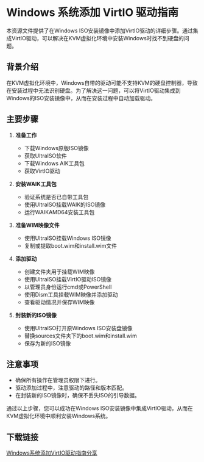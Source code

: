 # Windows 系统添加 VirtIO 驱动指南

本资源文件提供了在Windows ISO安装镜像中添加VirtIO驱动的详细步骤。通过集成VirtIO驱动，可以解决在KVM虚拟化环境中安装Windows时找不到硬盘的问题。

## 背景介绍

在KVM虚拟化环境中，Windows自带的驱动可能不支持KVM的硬盘控制器，导致在安装过程中无法识别硬盘。为了解决这一问题，可以将VirtIO驱动集成到Windows的ISO安装镜像中，从而在安装过程中自动加载驱动。

## 主要步骤

1. **准备工作**
   - 下载Windows原版ISO镜像
   - 获取UltraISO软件
   - 下载Windows AIK工具包
   - 获取VirtIO驱动

2. **安装WAIK工具包**
   - 验证系统是否已自带工具包
   - 使用UltraISO挂载WAIK的ISO镜像
   - 运行WAIKAMD64安装工具包

3. **准备WIM映像文件**
   - 使用UltraISO挂载Windows ISO镜像
   - 复制或提取boot.wim和install.wim文件

4. **添加驱动**
   - 创建文件夹用于挂载WIM映像
   - 使用UltraISO挂载VirtIO驱动ISO镜像
   - 以管理员身份运行cmd或PowerShell
   - 使用Dism工具挂载WIM映像并添加驱动
   - 查看驱动情况并保存WIM映像

5. **封装新的ISO镜像**
   - 使用UltraISO打开原Windows ISO安装盘镜像
   - 替换sources文件夹下的boot.wim和install.wim
   - 保存为新的ISO镜像

## 注意事项

- 确保所有操作在管理员权限下进行。
- 驱动添加过程中，注意驱动的路径和版本匹配。
- 在封装新的ISO镜像时，确保不丢失ISO的引导数据。

通过以上步骤，您可以成功在Windows ISO安装镜像中集成VirtIO驱动，从而在KVM虚拟化环境中顺利安装Windows系统。

## 下载链接

[Windows系统添加VirtIO驱动指南分享](https://pan.quark.cn/s/10d701033a1a)